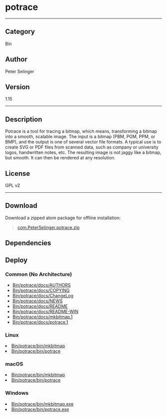 # potrace
___

## Category
Bin

## Author
Peter Selinger

## Version
1.15

___

## Description
<p>Potrace is a tool for tracing a bitmap, which means, transforming a bitmap into a smooth, scalable image. The input is a bitmap (PBM, PGM, PPM, or BMP), and the output is one of several vector file formats.  A typical use is to create SVG or PDF files from scanned data, such as company or university logos, handwritten notes, etc. The resulting image is not jaggy like a bitmap, but smooth. It can then be rendered at any resolution.</p>

<h2>License</h2>

<p>GPL v2</p>

___

## Download

Download a zipped atom package for offline installation:
> [com.PeterSelinger.potrace.zip](https://gitlab.com/WeSuckLess/Reactor/-/archive/master/Reactor-master.zip?path=Atoms/com.PeterSelinger.potrace)  

## Dependencies

## Deploy

### Common (No Architecture)

<ul>
<li><a href="https://gitlab.com/WeSuckLess/Reactor/-/blob/master/Atoms/com.PeterSelinger.potrace/Bin/potrace/docs/AUTHORS?ref_type=heads">Bin/potrace/docs/AUTHORS</a></li>
<li><a href="https://gitlab.com/WeSuckLess/Reactor/-/blob/master/Atoms/com.PeterSelinger.potrace/Bin/potrace/docs/COPYING?ref_type=heads">Bin/potrace/docs/COPYING</a></li>
<li><a href="https://gitlab.com/WeSuckLess/Reactor/-/blob/master/Atoms/com.PeterSelinger.potrace/Bin/potrace/docs/ChangeLog?ref_type=heads">Bin/potrace/docs/ChangeLog</a></li>
<li><a href="https://gitlab.com/WeSuckLess/Reactor/-/blob/master/Atoms/com.PeterSelinger.potrace/Bin/potrace/docs/NEWS?ref_type=heads">Bin/potrace/docs/NEWS</a></li>
<li><a href="https://gitlab.com/WeSuckLess/Reactor/-/blob/master/Atoms/com.PeterSelinger.potrace/Bin/potrace/docs/README?ref_type=heads">Bin/potrace/docs/README</a></li>
<li><a href="https://gitlab.com/WeSuckLess/Reactor/-/blob/master/Atoms/com.PeterSelinger.potrace/Bin/potrace/docs/README-WIN?ref_type=heads">Bin/potrace/docs/README-WIN</a></li>
<li><a href="https://gitlab.com/WeSuckLess/Reactor/-/blob/master/Atoms/com.PeterSelinger.potrace/Bin/potrace/docs/mkbitmap.1?ref_type=heads">Bin/potrace/docs/mkbitmap.1</a></li>
<li><a href="https://gitlab.com/WeSuckLess/Reactor/-/blob/master/Atoms/com.PeterSelinger.potrace/Bin/potrace/docs/potrace.1?ref_type=heads">Bin/potrace/docs/potrace.1</a></li>
</ul>

### Linux

<li><a href="https://gitlab.com/WeSuckLess/Reactor/-/blob/master/Atoms/com.PeterSelinger.potrace/Linux/Bin/potrace/bin/mkbitmap?ref_type=heads">Bin/potrace/bin/mkbitmap</a></li>
<li><a href="https://gitlab.com/WeSuckLess/Reactor/-/blob/master/Atoms/com.PeterSelinger.potrace/Linux/Bin/potrace/bin/potrace?ref_type=heads">Bin/potrace/bin/potrace</a></li>

### macOS

<li><a href="https://gitlab.com/WeSuckLess/Reactor/-/blob/master/Atoms/com.PeterSelinger.potrace/Mac/Bin/potrace/bin/mkbitmap?ref_type=heads">Bin/potrace/bin/mkbitmap</a></li>
<li><a href="https://gitlab.com/WeSuckLess/Reactor/-/blob/master/Atoms/com.PeterSelinger.potrace/Mac/Bin/potrace/bin/potrace?ref_type=heads">Bin/potrace/bin/potrace</a></li>

### Windows

<li><a href="https://gitlab.com/WeSuckLess/Reactor/-/blob/master/Atoms/com.PeterSelinger.potrace/Windows/Bin/potrace/bin/mkbitmap.exe?ref_type=heads">Bin/potrace/bin/mkbitmap.exe</a></li>
<li><a href="https://gitlab.com/WeSuckLess/Reactor/-/blob/master/Atoms/com.PeterSelinger.potrace/Windows/Bin/potrace/bin/potrace.exe?ref_type=heads">Bin/potrace/bin/potrace.exe</a></li>
